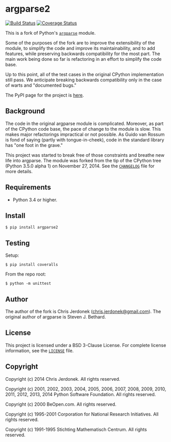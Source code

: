 argparse2
=========

[![Build Status](https://travis-ci.org/cjerdonek/python-argparse.svg?branch=master)](https://travis-ci.org/cjerdonek/python-argparse)
[![Coverage Status](https://img.shields.io/coveralls/cjerdonek/python-argparse.svg)](https://coveralls.io/r/cjerdonek/python-argparse?branch=master)

This is a fork of Python's [`argparse`][argparse] module.

Some of the purposes of the fork are to improve the extensibility of
the module, to simplify the code and improve its maintainability,
and to add features, while preserving backwards compatibility for the
most part.  The main work being done so far is refactoring in an effort
to simplify the code base.

Up to this point, all of the test cases in the original CPython
implementation still pass.  We anticipate breaking backwards compatibility
only in the case of warts and "documented bugs."

The PyPI page for the project is [here][argparse2-pypi].


Background
----------

The code in the original argparse module is complicated.  Moreover,
as part of the CPython code base, the pace of change to the module
is slow.  This makes major refactorings impractical or not possible.
As Guido van Rossum is fond of saying (partly with tongue-in-cheek),
code in the standard library has "one foot in the grave."

This project was started to break free of those constraints and breathe
new life into argparse.  The module was forked from the tip of the
CPython tree (Python 3.5.0 alpha 1) on November 27, 2014.  See the
[`CHANGELOG`](CHANGELOG) file for more details.


Requirements
------------

* Python 3.4 or higher.


Install
-------

    $ pip install argparse2


Testing
-------

Setup:

    $ pip install coveralls

From the repo root:

    $ python -m unittest


Author
------

The author of the fork is Chris Jerdonek (<chris.jerdonek@gmail.com>).
The original author of argparse is Steven J. Bethard.


License
-------

This project is licensed under a BSD 3-Clause License.  For complete
license information, see the [`LICENSE`](LICENSE) file.


Copyright
---------

Copyright (c) 2014 Chris Jerdonek.  All rights reserved.

Copyright (c) 2001, 2002, 2003, 2004, 2005, 2006, 2007, 2008, 2009, 2010,
2011, 2012, 2013, 2014 Python Software Foundation.  All rights reserved.

Copyright (c) 2000 BeOpen.com.  All rights reserved.

Copyright (c) 1995-2001 Corporation for National Research Initiatives.
All rights reserved.

Copyright (c) 1991-1995 Stichting Mathematisch Centrum.  All rights
reserved.


[argparse]: https://docs.python.org/3/library/argparse.html
[argparse2-pypi]: https://pypi.python.org/pypi/argparse2